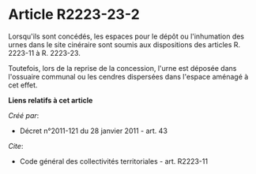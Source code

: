 # Article R2223-23-2

Lorsqu'ils sont concédés, les espaces pour le dépôt ou l'inhumation des urnes dans le site cinéraire sont soumis aux
dispositions des articles R. 2223-11 à R. 2223-23.

Toutefois, lors de la reprise de la concession, l'urne est déposée dans l'ossuaire communal ou les cendres dispersées dans
l'espace aménagé à cet effet.

**Liens relatifs à cet article**

_Créé par_:

  - Décret n°2011-121 du 28 janvier 2011 - art. 43

_Cite_:

  - Code général des collectivités territoriales - art. R2223-11
